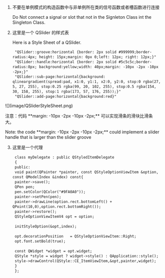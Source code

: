 1. 不要在单例模式的构造函数中与非单例所在类的信号函数或者槽函数进行连接<p> Do Not connect a signal or slot that not in the Signleton Class int the Singleton Class.<p>

2. 这里是一个 QSlider 的样式表<p>Here is a Style Sheet of a QSlider.<p>

        "QSlider::groove:horizontal {border: 2px solid #999999;border-radius:4px; height: 15px;margin: 0px 0;left: 12px; right: 12px;}"
        "QSlider::handle:horizontal {border: 2px solid #5c5c5c;border-radius:8px; background:yellow;width: 40px;margin: -10px -2px -10px -2px;}"
        "QSlider::sub-page:horizontal{background: qlineargradient(spread:pad, x1:0, y1:1, x2:0, y2:0, stop:0 rgba(27, 5, 27, 255), stop:0.25 rgba(99, 20, 102, 255), stop:0.5 rgba(154, 30, 158, 255), stop:1 rgba(173, 57, 176, 255));}"
        "QSlider::add-page:horizontal{background:red}"
<p>
	![](image/QSliderStyleSheet.png)
	<p>注意：代码 **margin: -10px -2px -10px -2px;** 可以实现滑条的滑块比滑条大。
	<p>Note: the code **margin: -10px -2px -10px -2px;** could implement a slider handle that is larger than the slider groove

3. 这里是一个代理<p>
	
		class myDelegate : public QStyledItemDelegate
		{
		public:
		void paint(QPainter *painter, const QStyleOptionViewItem &option, const QModelIndex &index) const{
		painter->save();
		QPen pen;
		pen.setColor(QColor("#9FA0A0"));
		painter->setPen(pen);
		painter->drawLine(option.rect.bottomLeft() + QPoint(10,0),option.rect.bottomRight());
		painter->restore();   
		QStyleOptionViewItemV4 opt = option;
    
	    initStyleOption(&opt,index);
    
	    opt.decorationPosition   = QStyleOptionViewItem::Right;
	    opt.font.setBold(true);
    
	    const QWidget *widget = opt.widget;
	    QStyle *style = widget ? widget->style() : QApplication::style();
	    style->drawControl(QStyle::CE_ItemViewItem,&opt,painter,widget);
	    }
		};
	

